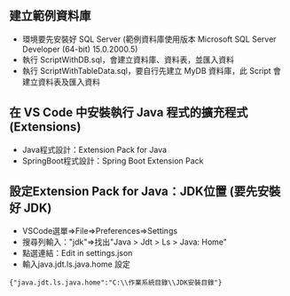 ## 建立範例資料庫
- 環境要先安裝好 SQL Server (範例資料庫使用版本 Microsoft SQL Server Developer (64-bit) 15.0.2000.5)
- 執行 ScriptWithDB.sql，會建立資料庫、資料表，並匯入資料
- 執行 ScriptWithTableData.sql，要自行先建立 MyDB 資料庫，此 Script 會建立資料表及匯入資料
## 在 VS Code 中安裝執行 Java 程式的擴充程式(Extensions)
- Java程式設計：Extension Pack for Java
- SpringBoot程式設計：Spring Boot Extension Pack
## 設定Extension Pack for Java：JDK位置 (要先安裝好 JDK)
- VSCode選單=>File=>Preferences=>Settings
- 搜尋列輸入："jdk"=>找出"Java > Jdt > Ls > Java: Home"
- 點選連結：Edit in settings.json
- 輸入java.jdt.ls.java.home 設定
```
{"java.jdt.ls.java.home":"C:\\作業系統目錄\\JDK安裝目錄"}
```
